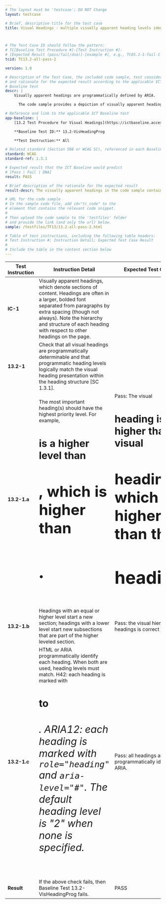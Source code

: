 ```yaml
---
# The layout must be 'testcase'; DO NOT Change
layout: testcase

# Brief, descriptive title for the test case
title: Visual Headings - multiple visually apparent heading levels identified using ARIA and HTML



# The Test Case ID should follow the pattern:
# TC[Baseline Test Procedure #]-[Test Instruction #]-
# [Expected Result (pass/fail/dna)]-[example #], e.g., TC05.1-1-fail-1
tcid: TC13.2-all-pass-2

version: 1.0

# Description of the Test Case, the included code sample, test considerations,
# and rationale for the expected result according to the applicable ICT
# Baseline test
descr: |
    Visually apparent headings are programmatically defined by ARIA.

      The code sample provides a depiction of visually apparent headings with multiple heading levels formed using ARIA <code>role="heading" aria-level="#"</code>. A successful test should identify a PASS against Baseline 13.2 Visual Headings.

# Reference and link to the applicable ICT Baseline test
app-baseline: |
    [13.2 Test Procedure for Visual Headings](https://ictbaseline.access-board.gov/13Structure/#132-test-procedure-for-visual-headings-programmatic)

    **Baseline Test ID:** 13.2-VisHeadingProg

    **Test Instruction:** All

# Related standard (Section 508 or WCAG SC), referenced in each Baseline procedure/step
standard: WCAG
standard-ref: 1.3.1

# Expected result that the ICT Baseline would predict
# [Pass | Fail | DNA]
result: PASS

# Brief description of the rationale for the expected result
result-descr: The visually apparent headings in the code sample contain multiple heading levels created using ARIA role=heading and appropriate ARIA-level attributes

# URL for the code sample
# In the sample code file, add id="tc_code" to the
# element that contains the relevant code snippet.
#
# Then upload the code sample to the 'testfiles' folder
# and provide the link (and only the url) below.
sample: /testfiles/TF13/13.2-all-pass-2.html

# Table of test instructions, including the following table headers:
# Test Instruction #; Instruction Detail; Expected Test Case Result
#
# Include the table in the content section below
---
```

| Test Instruction | Instruction Detail | Expected Test Case Result |
|------------------|--------------------|---------------------------|
| **IC-1** | Visually apparent headings, which denote sections of content. Headings are often in a larger, bolded font separated from paragraphs by extra spacing (though not always). Note the hierarchy and structure of each heading with respect to other headings on the page. |
| **13.2-1** | Check that all visual headings are programmatically determinable and that programmatic heading levels logically match the visual heading presentation within the heading structure [SC 1.3.1]. |  | 
| **13.2-1.a** | The most important heading(s) should have the highest priority level. For example, <code><h1></code> is a higher level than <code><h2></code>, which is higher than <code><h3></code>. | Pass: The visual <code><h1></code> heading is higher than the visual <code><h2></code> heading, which is higher than the <code><h3></code> headings. |
| **13.2-1.b** | Headings with an equal or higher level start a new section; headings with a lower level start new subsections that are part of the higher leveled section.  | Pass: the visual hierarchy of the headings is correct |
| **13.2-1.c** | HTML or ARIA programmatically identify each heading. When both are used, heading levels must match. H42: each heading is marked with <code><h1></code> to <code><h6></code>. ARIA12: each heading is marked with <code>role="heading"</code> and <code>aria-level="#"</code>. The default heading level is "2" when none is specified. | Pass: all headings are programmatically identified by ARIA. |
| **Result** | If the above check fails, then Baseline Test 13.2-VisHeadingProg fails. | PASS |